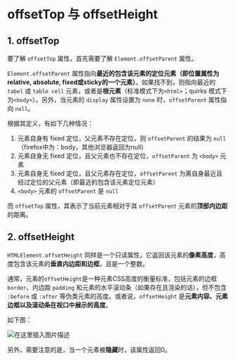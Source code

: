 # offsetTop 与 offsetHeight

## 1. offsetTop

要了解 `offsetTop` 属性，首先需要了解 `Element.offsetParent` 属性。

`Element.offsetParent` 属性指向**最近的包含该元素的定位元素（即位置属性为relative, absolute, fixed或sticky的一个元素）**。如果找不到，则指向最近的 `tabel` 或 `table cell` 元素，或者是**根元素**（标准模式下为`<html>`；quirks 模式下为`<body>`）。另外，当元素的 `display` 属性设置为 `none` 时，`offsetParent` 属性指向 `null`。

根据其定义，有如下几种情况：

1. 元素自身有 fixed 定位，父元素不存在定位，则 `offsetParent` 的结果为 `null`（firefox中为：body，其他浏览器返回为null）
2. 元素自身无 fixed 定位，且父元素也不存在定位，`offsetParent` 为 `<body>` 元素
3. 元素自身无 fixed 定位，且父元素存在定位，`offsetParent` 为离自身最近且经过定位的父元素（即最近的包含该元素定位元素）
4. `<body>` 元素的 `offsetParent` 是 `null`

而 `offsetTop` 属性，其表示了当前元素相对于其 `offsetParent` 元素的**顶部内边距**的距离。

## 2. offsetHeight

`HTMLElement.offsetHeight` 同样是一个只读属性，它返回该元素的**像素高度**，高度包含该元素的**垂直内边距和边框**，且是一个整数。

通常，元素的`offsetHeight`是一种元素CSS高度的衡量标准，包括元素的边框 `border`、内边距 `padding` 和元素的水平滚动条（如果存在且渲染的话），但不包含 `:before` 或 `:after` 等伪类元素的高度。或者说，`offsetHeight` 是**元素内容、元素边框以及滚动条在视口中展示的高度**。

如下图：

![在这里插入图片描述](https://img-blog.csdnimg.cn/1af02d4ffd944ffaa96a8da9563ddc2c.png#pic_center)

另外，需要注意的是，当一个元素被**隐藏**时，该属性返回0。

